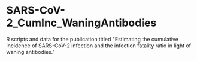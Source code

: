 # SARS-CoV-2_CumInc_WaningAntibodies
R scripts and data for the publication titled "Estimating the cumulative incidence of SARS-CoV-2 infection and the infection fatality ratio in light of waning antibodies."

